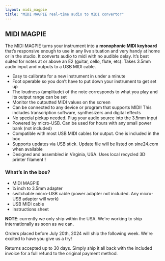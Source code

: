 ```yaml
---
layout: midi_magpie
title: "MIDI MAGPIE real-time audio to MIDI convertor"
---
```


## MIDI MAGPIE
The MIDI MAGPIE turns your instrument into a **monophonic MIDI keyboard** that’s responsive enough to use in any live situation and very handy at home or in the studio. It converts audio to midi with no audible delay. It’s best suited for notes at or above an E2 (guitar, cello, flute, etc). Takes 3.5mm audio input and outputs to a USB MIDI cable.
      
* Easy to calibrate for a new instrument in under a minute
* Foot operable so you don’t have to put down your instrument to get set up
* The loudness (amplitude) of the note corresponds to what you play and its output range can be set
* Monitor the outputted MIDI values on the screen 
* Can be connected to any device or program that supports MIDI!
This includes transcription software, synthesizers and digital effects 
* No special pickup needed. Plug your audio source into the 3.5mm input
* Powered by micro-USB. Can be used for hours with any small power bank (not included)
* Compatible with most USB MIDI cables for output. One is included in the box
* Supports updates via USB stick. Update file will be listed on sine24.com when available 
* Designed and assembled in Virginia, USA. Uses local recycled 3D printer filament !

### What’s in the box?
* MIDI MAGPIE
* ¼ inch to 3.5mm adapter
* switchable micro-USB cable (power adapter not included. Any micro-USB adapter will work)
* USB MIDI cable 
* Instructions sheet

**NOTE**: currently we only ship within the USA. We're working to ship internationally as soon as we can. 

Orders placed before July 20th, 2024 will ship the following week. We're excited to have you give us a try!


Returns accepted up to 30 days. Simply ship it all back with the included invoice for a full refund to the original payment method.
